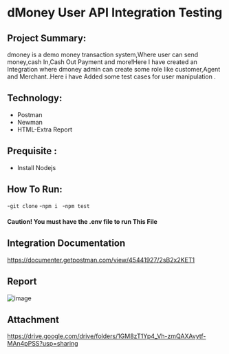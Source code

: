 # dMoney User API Integration Testing

## Project Summary:
dmoney is a demo money transaction system,Where user can send money,cash In,Cash Out Payment and more!Here I have created an Integration where dmoney admin can create some role like customer,Agent and Merchant..Here i have Added some test cases for user manipulation .

## Technology:
- Postman
- Newman
- HTML-Extra Report

## Prequisite :
- Install Nodejs

## How To Run:
-``` git clone ```
-```npm i ```
-```npm test ```
#### Caution! You must have the .env file to run This File

## Integration Documentation

https://documenter.getpostman.com/view/45441927/2sB2x2KET1

## Report

![image](https://github.com/user-attachments/assets/301fe3ab-ae76-49d4-b91b-f72969aaffb0)

## Attachment

https://drive.google.com/drive/folders/1GM8zT1Yp4_Vh-zmQAXAvytf-MAn4pPSS?usp=sharing
